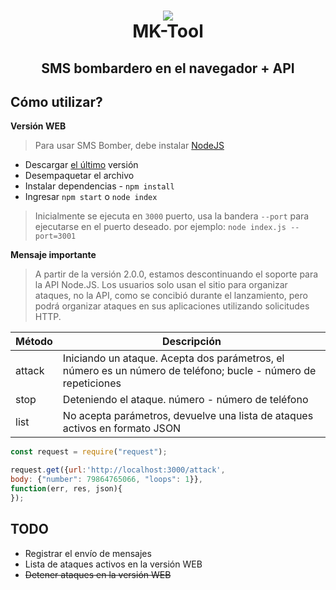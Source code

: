 <h1 align="center">
<a href="https://github.com/MK-Mods-OFC/MK-Tool"><img src="https://emojipedia-us.s3.dualstack.us-west-1.amazonaws.com/thumbs/120/apple/237/collision-symbol_1f4a5.png"></a>
  <br>
  MK-Tool
  <br>
</h1>

<h2 align="center">SMS bombardero en el navegador + API</h2>


## Cómo utilizar?

**Versión WEB**
> Para usar SMS Bomber, debe instalar [NodeJS](https://nodejs.org/en/)
  * Descargar [el último](https://github.com/MK-Mods-OFC/MK-Tool/) versión
  * Desempaquetar el archivo
  * Instalar dependencias - `npm install`
  * Ingresar `npm start` o `node index`
   > Inicialmente se ejecuta en `3000` puerto, usa la bandera `--port` para ejecutarse en el puerto deseado. por ejemplo: `node index.js --port=3001`

**Mensaje importante**
> A partir de la versión 2.0.0, estamos descontinuando el soporte para la API Node.JS. Los usuarios solo usan el sitio para organizar ataques, no la API, como se concibió durante el lanzamiento, pero podrá organizar ataques en sus aplicaciones utilizando solicitudes HTTP. 

| Método | Descripción |
|---|---|
| attack | Iniciando un ataque. Acepta dos parámetros, el número es un número de teléfono; bucle - número de repeticiones |
| stop | Deteniendo el ataque. número - número de teléfono |
| list | No acepta parámetros, devuelve una lista de ataques activos en formato JSON |

```js
const request = require("request");

request.get({url:'http://localhost:3000/attack', 
body: {"number": 79864765066, "loops": 1}},
function(err, res, json){
});
```

  ## TODO
  
   * Registrar el envío de mensajes
   * Lista de ataques activos en la versión WEB
   * ~~Detener ataques en la versión WEB~~
